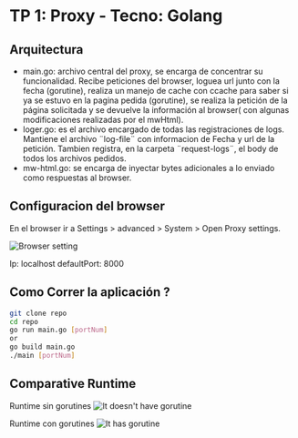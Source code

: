 # TP 1: Proxy - Tecno: Golang

## Arquitectura

- main.go: archivo central del proxy, se encarga de concentrar su funcionalidad. Recibe peticiones del browser, loguea url junto con la fecha (gorutine), realiza un manejo de cache con ccache para saber si ya se estuvo en la pagina pedida (gorutine), se realiza la petición de la página solicitada y se devuelve la información al browser( con algunas modificaciones realizadas por el  mwHtml).
- loger.go: es el archivo encargado de todas las registraciones de logs. Mantiene  el archivo ¨log-file¨ con informacion de Fecha y url de la petición. Tambien registra, en la carpeta ¨request-logs¨, el body de todos los archivos pedidos.
- mw-html.go: se encarga de inyectar bytes adicionales a lo enviado como respuestas al browser.

## Configuracion del browser

En el browser ir a Settings > advanced > System > Open Proxy settings.

![Browser setting](https://i.imgur.com/PiMDTuU.png)

Ip: localhost
defaultPort: 8000

## Como Correr la aplicación ?

```bash
git clone repo
cd repo
go run main.go [portNum]
or
go build main.go
./main [portNum]
```

## Comparative Runtime

Runtime sin gorutines
![It doesn't have gorutine](https://i.imgur.com/JYtYErU.png)

Runtime con gorutines
![It has gorutine](https://i.imgur.com/yNRUbMy.png)
